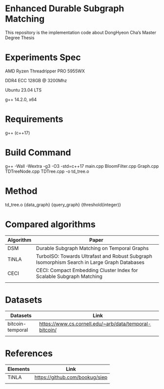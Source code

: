 # Enhanced Durable Subgraph Matching



This repository is the implementation code about DongHyeon Cha’s Master Degree Thesis

# Experiments Spec

AMD Ryzen Threadripper PRO 5955WX

DDR4 ECC 128GB @ 3200Mhz

Ubuntu 23.04 LTS

g++ 14.2.0, x64

# Requirements

g++ (c++17)

# Build Command

g++ -Wall -Wextra -g3 -O3 -std=c++17 main.cpp BloomFilter.cpp Graph.cpp TDTreeNode.cpp TDTree.cpp -o td_tree.o

# Method

td_tree.o {data_graph} {query_graph} {threshold(integer)}

# Compared algorithms



| Algorithm | Paper |
| --- | --- |
| DSM | Durable Subgraph Matching on Temporal Graphs |
| TiNLA | TurboISO: Towards Ultrafast and Robust Subgraph Isomorphism Search in Large Graph Databases |
| CECI | CECI: Compact Embedding Cluster Index for Scalable Subgraph Matching |
|  |  |

# Datasets



| Datasets | Link |
| --- | --- |
| bitcoin-temporal | https://www.cs.cornell.edu/~arb/data/temporal-bitcoin/ |
|  |  |

# References

| Elements | Link |
| --- | --- |
| TiNLA | https://github.com/bookug/siep |
|  |  |
